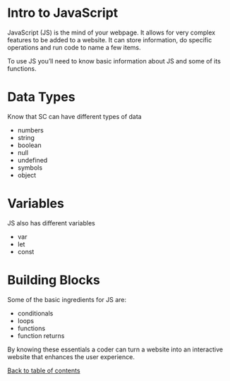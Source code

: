 # Intro to JavaScript

JavaScript (JS) is the mind of your webpage. It allows for very complex features to be added to a website.  It can store information, do specific operations and run code to name a few items. 

To use JS you’ll need to know basic information about JS and some of its functions.

# Data Types

Know that SC can have different types of data

- numbers
- string
- boolean
- null
- undefined
- symbols
- object

# Variables

JS also has different variables

- var
- let
- const

# Building Blocks

Some of the basic ingredients for JS are:

- conditionals
- loops
- functions
- function returns

By knowing these essentials a coder can turn a website into an interactive website that enhances the user experience.

[Back to table of contents](README.md)